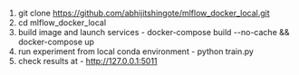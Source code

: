 1. git clone https://github.com/abhijitshingote/mlflow_docker_local.git 
2. cd mlflow_docker_local
3. build image and launch services -  docker-compose build --no-cache && docker-compose up
4. run experiment from local conda environment - python train.py
5. check results at - http://127.0.0.1:5011
